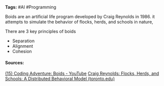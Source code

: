 **Tags:** #AI #Programming 

Boids are an artificial life program developed by Craig Reynolds in 1986. it attempts to simulate the behavior of flocks, herds, and schools in nature, 

There are 3 key principles of boids
- Separation
- Alignment
- Cohesion
#### Sources:
[(15) Coding Adventure: Boids - YouTube](https://www.youtube.com/watch?v=bqtqltqcQhw&ab_channel=SebastianLague)
[Craig Reynolds: Flocks, Herds, and Schools: A Distributed Behavioral Model (toronto.edu)](https://www.cs.toronto.edu/~dt/siggraph97-course/cwr87/)